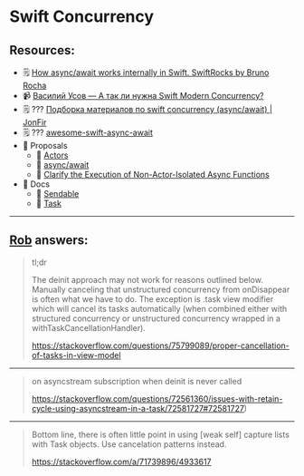 # Swift Concurrency

## Resources: 

- 🗒️ [How async/await works internally in Swift. SwiftRocks by Bruno Rocha](http://swiftrocks.com/how-async-await-works-internally-in-swift)
- 📹 [Василий Усов — А так ли нужна Swift Modern Concurrency?](https://youtu.be/DIDoHx6KP50?si=ntBfNkoQ9gYgx6f_)
- 🗒️ ??? [Подборка материалов по swift concurrency (async/await) | JonFir](https://jonfir.github.io/posts/async-await-materials/)
- 🗒️ ??? [awesome-swift-async-await](https://github.com/artemnovichkov/awesome-swift-async-await?tab=readme-ov-file)
-  Proposals
	-  [Actors](https://github.com/apple/swift-evolution/blob/main/proposals/0306-actors.md)
	-  [async/await](https://github.com/apple/swift-evolution/blob/main/proposals/0296-async-await.md)
	-  [Clarify the Execution of Non-Actor-Isolated Async Functions](https://github.com/apple/swift-evolution/blob/main/proposals/0338-clarify-execution-non-actor-async.md)
-  Docs
	-  [Sendable](https://developer.apple.com/documentation/swift/sendable)
 	-  [Task](https://developer.apple.com/documentation/swift/task)

---

[Rob](https://stackoverflow.com/users/1271826/rob) answers:
---

> tl;dr
>
> The deinit approach may not work for reasons outlined below. Manually canceling that unstructured concurrency from onDisappear is often what we have to do. The exception is .task view modifier which will cancel its tasks automatically (when combined either with structured concurrency or unstructured concurrency wrapped in a withTaskCancellationHandler).
>
> https://stackoverflow.com/questions/75799089/proper-cancellation-of-tasks-in-view-model

---

> on asyncstream subscription when deinit is never called
> 
> https://stackoverflow.com/questions/72561360/issues-with-retain-cycle-using-asyncstream-in-a-task/72581727#72581727)

---

> Bottom line, there is often little point in using [weak self] capture lists with Task objects. Use cancelation patterns instead.
> 
> https://stackoverflow.com/a/71739896/4933617